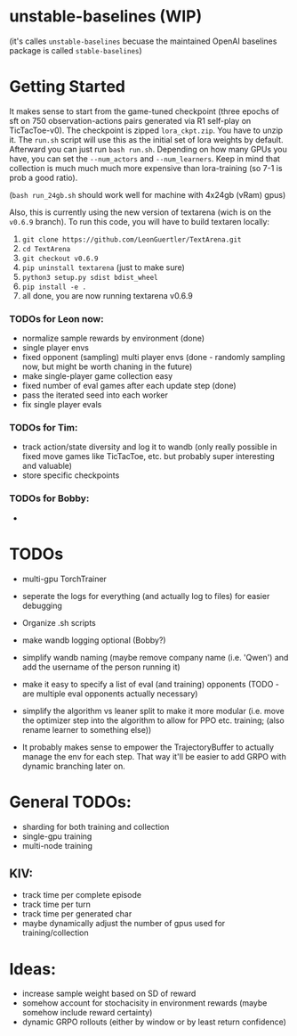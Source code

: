 # unstable-baselines (WIP)
(it's calles `unstable-baselines` becuase the maintained OpenAI baselines package is called `stable-baselines`)


# Getting Started
It makes sense to start from the game-tuned checkpoint (three epochs of sft on 750 observation-actions pairs generated via R1 self-play on TicTacToe-v0). 
The checkpoint is zipped `lora_ckpt.zip`. You have to unzip it. The `run.sh` script will use this as the initial set of lora weights by default. 
Afterward you can just run `bash run.sh`. Depending on how many GPUs you have, you can set the `--num_actors` and `--num_learners`. Keep in mind that collection is much much much more expensive than lora-training (so 7-1 is prob a good ratio).

(`bash run_24gb.sh` should work well for machine with 4x24gb (vRam) gpus)

Also, this is currently using the new version of textarena (wich is on the `v0.6.9` branch). To run this code, you will have to build textaren locally:
1. `git clone https://github.com/LeonGuertler/TextArena.git`
2. `cd TextArena`
3. `git checkout v0.6.9`
4. `pip uninstall textarena` (just to make sure)
5. `python3 setup.py sdist bdist_wheel`
6. `pip install -e .`
7. all done, you are now running textarena v0.6.9 


### TODOs for Leon now:
- normalize sample rewards by environment (done)
- single player envs 
- fixed opponent (sampling) multi player envs (done - randomly sampling now, but might be worth chaning in the future)
- make single-player game collection easy
- fixed number of eval games after each update step (done)
- pass the iterated seed into each worker
- fix single player evals


### TODOs for Tim:
- track action/state diversity and log it to wandb (only really possible in fixed move games like TicTacToe, etc. but probably super interesting and valuable)
- store specific checkpoints


### TODOs for Bobby:
- 


# TODOs
- multi-gpu TorchTrainer
- seperate the logs for everything (and actually log to files) for easier debugging
- Organize .sh scripts

- make wandb logging optional (Bobby?)
- simplify wandb naming (maybe remove company name (i.e. 'Qwen') and add the username of the person running it)
- make it easy to specify a list of eval (and training) opponents (TODO - are multiple eval opponents actually necessary)


- simplify the algorithm vs leaner split to make it more modular (i.e. move the optimizer step into the algorithm to allow for PPO etc. training; (also rename learner to something else))
- It probably makes sense to empower the TrajectoryBuffer to actually manage the env for each step. That way it'll be easier to add GRPO with dynamic branching later on.



# General TODOs:
- sharding for both training and collection
- single-gpu training
- multi-node training


## KIV:
- track time per complete episode
- track time per turn
- track time per generated char
- maybe dynamically adjust the number of gpus used for training/collection



# Ideas:
- increase sample weight based on SD of reward 
- somehow account for stochacisity in environment rewards (maybe somehow include reward certainty)
- dynamic GRPO rollouts (either by window or by least return confidence)


